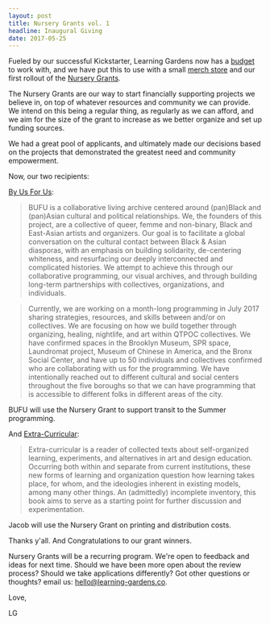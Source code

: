```yaml
---
layout: post
title: Nursery Grants vol. 1
headline: Inaugural Giving
date: 2017-05-25
---
```


Fueled by our successful Kickstarter, Learning Gardens now has a [budget](https://docs.google.com/spreadsheets/d/1m8NvPwCndBrDbHtiwmBfx77wn4ExbYVh015mFZkPV4M/edit#gid=0) to work with, and we have put this to use with a small [merch store](http://learningardens.tictail.com/) and our first rollout of the [Nursery Grants](http://learning-gardens.co/grants). 

The Nursery Grants are our way to start financially supporting projects we believe in, on top of whatever resources and community we can provide. We intend on this being a regular thing, as regularly as we can afford, and we aim for the size of the grant to increase as we better organize and set up funding sources. 

We had a great pool of applicants, and ultimately made our decisions based on the projects that demonstrated the greatest need and community empowerment. 

Now, our two recipients:

[By Us For Us](http://www.bufubyusforus.com/):

> BUFU is a collaborative living archive centered around (pan)Black and (pan)Asian cultural and political relationships. We, the founders of this project, are a collective of queer, femme and non-binary, Black and East-Asian artists and organizers. Our goal is to facilitate a global conversation on the cultural contact between Black & Asian diasporas, with an emphasis on building solidarity, de-centering whiteness, and resurfacing our deeply interconnected and complicated histories. We attempt to achieve this through our collaborative programming, our visual archives, and through building long-term partnerships with collectives, organizations, and individuals. 

> Currently, we are working on a month-long programming in July 2017 sharing strategies, resources, and skills between and/or on collectives. We are focusing on how we build together through organizing, healing, nightlife, and art within QTPOC collectives. We have confirmed spaces in the Brooklyn Museum, SPR space, Laundromat project, Museum of Chinese in America, and the Bronx Social Center, and have up to 50 individuals and collectives confirmed who are collaborating with us for the programming. We have intentionally reached out to different cultural and social centers throughout the five boroughs so that we can have programming that is accessible to different folks in different areas of the city.

BUFU will use the Nursery Grant to support transit to the Summer programming. 

And [Extra-Curricular](http://extra-curricular.org/):

> Extra-curricular is a reader of collected texts about self-organized learning, experiments, and alternatives in art and design education. Occurring both within and separate from current institutions, these new forms of learning and organization question how learning takes place, for whom, and the ideologies inherent in existing models, among many other things. An (admittedly) incomplete inventory, this book aims to serve as a starting point for further discussion and experimentation.

Jacob will use the Nursery Grant on printing and distribution costs. 

Thanks y'all. And Congratulations to our grant winners. 

Nursery Grants will be a recurring program. We're open to feedback and ideas for next time. Should we have been more open about the review process? Should we take applications differently? Got other questions or thoughts? email us: hello@learning-gardens.co. 

Love,

LG